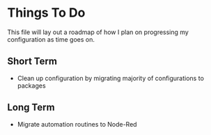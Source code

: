# Things To Do
This file will lay out a roadmap of how I plan on progressing my configuration
as time goes on.
## Short Term
- Clean up configuration by migrating majority of configurations to packages
## Long Term
- Migrate automation routines to Node-Red
